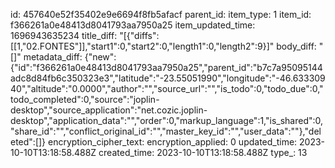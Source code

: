 id: 457640e52f35402e9e6694f8fb5afacf
parent_id: 
item_type: 1
item_id: f366261a0e48413d8041793aa7950a25
item_updated_time: 1696943635234
title_diff: "[{\"diffs\":[[1,\"02.FONTES\"]],\"start1\":0,\"start2\":0,\"length1\":0,\"length2\":9}]"
body_diff: "[]"
metadata_diff: {"new":{"id":"f366261a0e48413d8041793aa7950a25","parent_id":"b7c7a95095144adc8d84fb6c350323e3","latitude":"-23.55051990","longitude":"-46.63330940","altitude":"0.0000","author":"","source_url":"","is_todo":0,"todo_due":0,"todo_completed":0,"source":"joplin-desktop","source_application":"net.cozic.joplin-desktop","application_data":"","order":0,"markup_language":1,"is_shared":0,"share_id":"","conflict_original_id":"","master_key_id":"","user_data":""},"deleted":[]}
encryption_cipher_text: 
encryption_applied: 0
updated_time: 2023-10-10T13:18:58.488Z
created_time: 2023-10-10T13:18:58.488Z
type_: 13
